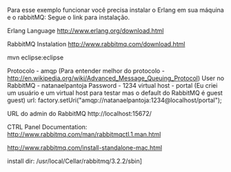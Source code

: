 Para esse exemplo funcionar você precisa instalar o Erlang em sua máquina e o rabbitMQ: Segue o link para instalação.

Erlang Language
	http://www.erlang.org/download.html
	
RabbitMQ Instalation
	http://www.rabbitmq.com/download.html
	
mvn eclipse:eclipse

Protocolo - amqp (Para entender melhor do protocolo - http://en.wikipedia.org/wiki/Advanced_Message_Queuing_Protocol)
User no RabbitMQ - natanaelpantoja
Password - 1234
virtual host - portal (Eu criei um usuário e um virtual host para testar mas o default do RabbitMQ é guest guest) 
url: factory.setUri("amqp://natanaelpantoja:1234@localhost/portal");

URL do admin do RabbitMQ http://localhost:15672/

CTRL Panel Documentation: http://www.rabbitmq.com/man/rabbitmqctl.1.man.html

http://www.rabbitmq.com/install-standalone-mac.html

install dir: /usr/local/Cellar/rabbitmq/3.2.2/sbin]
